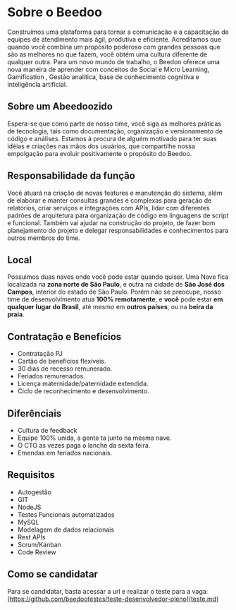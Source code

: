 # Sobre o Beedoo

Construímos uma plataforma para tornar a comunicação e a capacitação de equipes de atendimento mais ágil, produtiva e eficiente. Acreditamos que quando você combina um propósito poderoso com grandes pessoas que são as melhores no que fazem, você obtém uma cultura diferente de qualquer outra. Para um novo mundo de trabalho, o Beedoo oferece uma nova maneira de aprender com conceitos de Social e Micro Learning, Gamification , Gestão analítica, base de conhecimento cognitiva e inteligência artificial.

## Sobre um Abeedoozido

Espera-se que como parte de nosso time, você siga as melhores práticas de tecnologia, 
tais como documentação, organização e versionamento de código e análises.
Estamos à procura de alguém motivado para ter suas idéias e criações nas mãos dos usuários, que compartilhe nossa empolgação para evoluir positivamente o propósito do Beedoo.

## Responsabilidade da função
Você atuará na criação de novas features e manutenção do sistema,
além de elaborar e manter consultas grandes e complexas para geração de relatórios,
criar serviços e integrações com APIs, lidar com diferentes padrões de arquitetura para organização de código em linguagens de script e funcional.
Também vai ajudar na construção do projeto, de fazer bom planejamento do projeto e delegar responsabilidades e conhecimentos para outros membros do time.

## Local

Possuimos duas naves onde você pode estar quando quiser. Uma Nave fica localizada na **zona norte de São Paulo**, e outra na cidade de **São José dos Campos**, interior do estado de São Paulo. Porém não se preocupe, nosso time de desenvolvimento atua **100% remotamente**, e **você** pode estar **em qualquer lugar do Brasil**, até mesmo em **outros países**, ou na **beira da praia**.

## Contratação e Benefícios

- Contratação PJ
- Cartão de benefícios flexíveis.
- 30 dias de recesso remunerado.
- Feriados remurenados.
- Licença maternidade/paternidade extendida.
- Ciclo de reconhecimento e desenvolvimento.

## Diferênciais

- Cultura de feedback
- Equipe 100% unida, a gente ta junto na mesma nave.
- O CTO as vezes paga o lanche da sexta feira.
- Emendas em feriados nacionais.

## Requisitos
- Autogestão
- GIT
- NodeJS
- Testes Funcionais automatizados
- MySQL
- Modelagem de dados relacionais
- Rest APIs
- Scrum/Kanban
- Code Review


## Como se candidatar

Para se candidatar, basta acessar a url e realizar o teste para a vaga:
[https://github.com/beedootestes/teste-desenvolvedor-pleno](teste.md)
